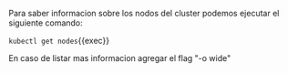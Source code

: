 Para saber informacion sobre los nodos del cluster podemos ejecutar el siguiente comando:


`kubectl get nodes`{{exec}}

En caso de listar mas informacion agregar el flag "-o wide"
